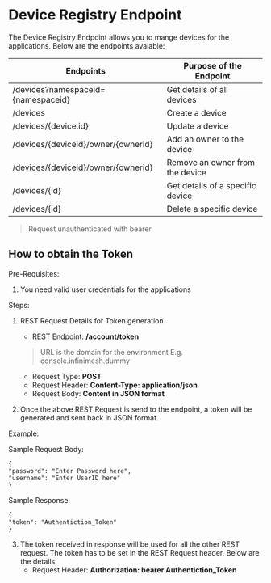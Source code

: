 # Device Registry Endpoint

The Device Registry Endpoint allows you to mange devices for the applications. Below are the endpoints avaiable:

| Endpoints | Purpose of the Endpoint |
|-----------|-------------------------|
| /devices?namespaceid={namespaceid} | Get details of all devices |
| /devices | Create a device |
| /devices/{device.id} | Update a device |
| /devices/{deviceid}/owner/{ownerid} | Add an owner to the device |
| /devices/{deviceid}/owner/{ownerid} | Remove an owner from the device |
| /devices/{id} | Get details of a specific device |
| /devices/{id} | Delete a specific device |

> Request unauthenticated with bearer

## How to obtain the Token 

Pre-Requisites: 

1. You need valid user credentials for the applications

Steps:

1. REST Request Details for Token generation
   
   - REST Endpoint: **<URL>/account/token**
   > URL is the domain for the environment E.g. console.infinimesh.dummy
   - Request Type: **POST**
   - Request Header: **Content-Type: application/json**
   - Request Body: **Content in JSON format**

2. Once the above REST Request is send to the endpoint, a token will be generated and sent back in JSON format.

Example:

Sample Request Body:
```
{
"password": "Enter Password here",
"username": "Enter UserID here"
}
```

Sample Response:
```
{
"token": "Authentiction_Token"
}
```

3. The token received in response will be used for all the other REST request. The token has to be set in the REST Request header. Below are the details:
   - Request Header: **Authorization: bearer Authentiction_Token**


